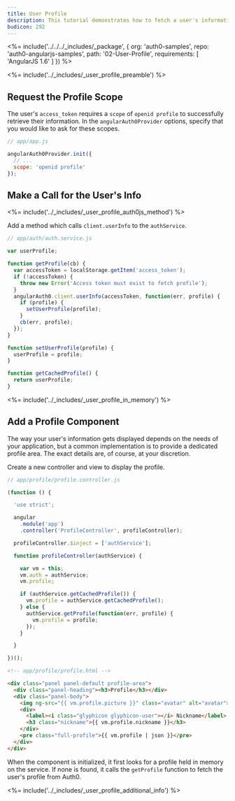 ```yaml
---
title: User Profile
description: This tutorial demonstrates how to fetch a user's information from Auth0
budicon: 292
---
```


<%= include('../../../_includes/_package', {
  org: 'auth0-samples',
  repo: 'auth0-angularjs-samples',
  path: '02-User-Profile',
  requirements: [
    'AngularJS 1.6'
  ]
}) %>

<%= include('../_includes/_user_profile_preamble') %>

## Request the Profile Scope

The user's `access_token` requires a `scope` of `openid profile` to successfully retrieve their information. In the `angularAuth0Provider` options, specify that you would like to ask for these scopes.

```js
// app/app.js

angularAuth0Provider.init({
  // ...
  scope: 'openid profile'
});
``` 

## Make a Call for the User's Info

<%= include('../_includes/_user_profile_auth0js_method') %>

Add a method which calls `client.userInfo` to the `authService`.

```js
// app/auth/auth.service.js

var userProfile;

function getProfile(cb) {
  var accessToken = localStorage.getItem('access_token');
  if (!accessToken) {
    throw new Error('Access token must exist to fetch profile');
  }
  angularAuth0.client.userInfo(accessToken, function(err, profile) {
    if (profile) {
      setUserProfile(profile);
    }
    cb(err, profile);
  });
}

function setUserProfile(profile) {
  userProfile = profile;
}

function getCachedProfile() {
  return userProfile;
}
```

<%= include('../_includes/_user_profile_in_memory') %>

## Add a Profile Component

The way your user's information gets displayed depends on the needs of your application, but a common implementation is to provide a dedicated profile area. The exact details are, of course, at your discretion.

Create a new controller and view to display the profile.

```js
// app/profile/profile.controller.js

(function () {

  'use strict';

  angular
    .module('app')
    .controller('ProfileController', profileController);

  profileController.$inject = ['authService'];

  function profileController(authService) {

    var vm = this;
    vm.auth = authService;
    vm.profile;

    if (authService.getCachedProfile()) {
      vm.profile = authService.getCachedProfile();
    } else {
      authService.getProfile(function(err, profile) {
        vm.profile = profile;
      });
    }

  }

})();
```

```html
<!-- app/profile/profile.html -->

<div class="panel panel-default profile-area">
  <div class="panel-heading"><h3>Profile</h3></div>
  <div class="panel-body">
    <img ng-src="{{ vm.profile.picture }}" class="avatar" alt="avatar">
    <div>
      <label><i class="glyphicon glyphicon-user"></i> Nickname</label>
      <h3 class="nickname">{{ vm.profile.nickname }}</h3>
    </div>
    <pre class="full-profile">{{ vm.profile | json }}</pre>
  </div>
</div>
```

When the component is initialized, it first looks for a profile held in memory on the service. If none is found, it calls the `getProfile` function to fetch the user's profile from Auth0.

<%= include('../_includes/_user_profile_additional_info') %>